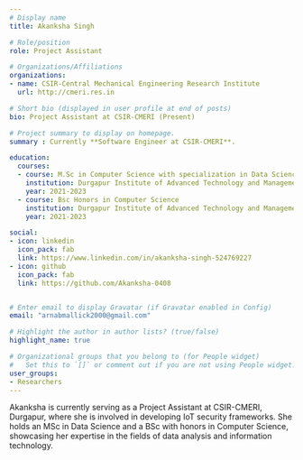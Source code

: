 ```yaml
---
# Display name
title: Akanksha Singh

# Role/position
role: Project Assistant

# Organizations/Affiliations
organizations:
- name: CSIR-Central Mechanical Engineering Research Institute
  url: http://cmeri.res.in

# Short bio (displayed in user profile at end of posts)
bio: Project Assistant at CSIR-CMERI (Present)

# Project summary to display on homepage.
summary : Currently **Software Engineer at CSIR-CMERI**. 

education:
  courses:
  - course: M.Sc in Computer Science with specialization in Data Science
    institution: Durgapur Institute of Advanced Technology and Management
    year: 2021-2023
  - course: Bsc Honors in Computer Science
    institution: Durgapur Institute of Advanced Technology and Management
    year: 2021-2023

social:
- icon: linkedin
  icon_pack: fab
  link: https://www.linkedin.com/in/akanksha-singh-524769227
- icon: github
  icon_pack: fab
  link: https://github.com/Akanksha-0408


# Enter email to display Gravatar (if Gravatar enabled in Config)
email: "arnabmallick2000@gmail.com"

# Highlight the author in author lists? (true/false)
highlight_name: true

# Organizational groups that you belong to (for People widget)
#   Set this to `[]` or comment out if you are not using People widget.
user_groups:
- Researchers
---
```


Akanksha is currently serving as a Project Assistant at CSIR-CMERI, Durgapur, where she is involved in developing IoT security frameworks. She holds an MSc in Data Science and a BSc with honors in Computer Science, showcasing her expertise in the fields of data analysis and information technology.  
